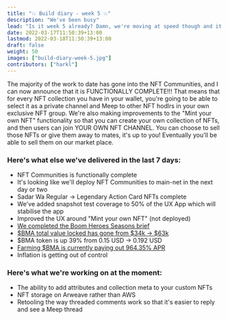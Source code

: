 ```yaml
---
title: "💥 Build diary - week 5 💥"
description: "We've been busy"
lead: "Is it week 5 already? Damn, we're moving at speed though and it's all good news."
date: 2022-03-17T11:50:39+13:00
lastmod: 2022-03-18T11:50:39+13:00
draft: false
weight: 50
images: ["build-diary-week-5.jpg"]
contributors: ["harkl"]
---
```

The majority of the work to date has gone into the NFT Communities, and I can now announce that it is FUNCTIONALLY COMPLETE!!! That means that for every NFT collection you have in your wallet, you're going to be able to select it as a private channel and Meep to other NFT hodlrs in your own exclusive NFT group. We're also making improvements to the "Mint your own NFT" functionality so that you can create your own collection of NFTs, and then users can join YOUR OWN NFT CHANNEL. You can choose to sell those NFTs or give them away to mates, it's up to you! Eventually you'll be able to sell them on our market place.

### Here's what else we've delivered in the last 7 days:

- NFT Communities is functionally complete
- It's looking like we'll deploy NFT Communities to main-net in the next day or two
- Sadar Wa <The Meepor> Regular -> Legendary Action Card NFTs complete
- We've added snapshot test coverage to 50% of the UX App which will stabilise the app
- Improved the UX around "Mint your own NFT" (not deployed)
- [We completed the Boom Heroes Seasons brief](https://docs.boom.armydocs/prologue/season-challenges/)
- [$BMA total value locked has gone from $34k -> $63k](https://birdeye.so/token/boomh1LQnwDnHtKxWTFgxcbdRjPypRSjdwxkAEJkFSH)
- $BMA token is up 39% from 0.15 USD -> 0.192 USD
- [Farming $BMA is currently paying out 964.35% APR](https://dex.aldrin.com/pools/BMA_USDC)
- Inflation is getting out of control

### Here's what we're working on at the moment:

- The ability to add attributes and collection meta to your custom NFTs
- NFT storage on Arweave rather than AWS
- Retooling the way threaded comments work so that it's easier to reply and see a Meep thread